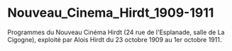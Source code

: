 # Nouveau_Cinema_Hirdt_1909-1911
Programmes du Nouveau Cinéma Hirdt (24 rue de l'Esplanade, salle de La Cigogne), exploité par Alois Hirdt du 23 octobre 1909 au 1er octobre 1911.
